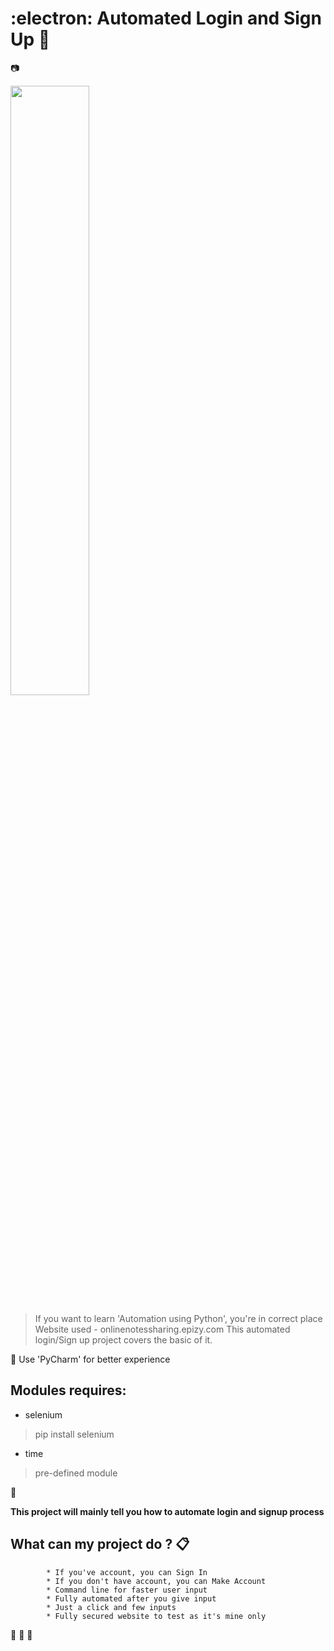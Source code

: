 # :electron: __Automated Login and Sign Up__ :wave:
:camera:

[<img src="https://github.com/nitin30kumar/AutomateloginSignupwithPython/blob/777e91e09ff18bb46b9b28fb9a94072f3184581e/signup.jpg" width="50%">](https://github.com/nitin30kumar/AutomateloginSignupwithPython/blob/777e91e09ff18bb46b9b28fb9a94072f3184581e/signup.mp4)


> If you want to learn 'Automation using Python', you're in correct place
> Website used - onlinenotessharing.epizy.com
> This automated login/Sign up project covers the basic of it.

:loudspeaker: Use 'PyCharm' for better experience

## Modules requires:

* selenium
> pip install selenium

* time
> pre-defined module

:mag_right:

__This project will mainly tell you how to automate login and signup process__

## What can my project do ?  :clipboard:
            * If you've account, you can Sign In
            * If you don't have account, you can Make Account
            * Command line for faster user input
            * Fully automated after you give input
            * Just a click and few inputs
            * Fully secured website to test as it's mine only
            
:see_no_evil: :speak_no_evil: :hear_no_evil:


